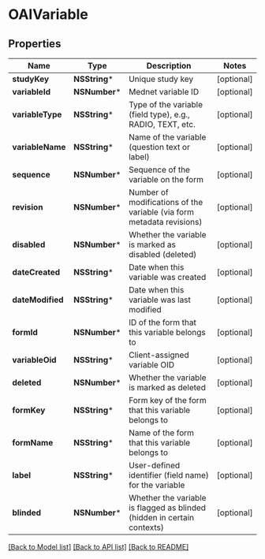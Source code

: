 # OAIVariable

## Properties
Name | Type | Description | Notes
------------ | ------------- | ------------- | -------------
**studyKey** | **NSString*** | Unique study key | [optional] 
**variableId** | **NSNumber*** | Mednet variable ID | [optional] 
**variableType** | **NSString*** | Type of the variable (field type), e.g., RADIO, TEXT, etc. | [optional] 
**variableName** | **NSString*** | Name of the variable (question text or label) | [optional] 
**sequence** | **NSNumber*** | Sequence of the variable on the form | [optional] 
**revision** | **NSNumber*** | Number of modifications of the variable (via form metadata revisions) | [optional] 
**disabled** | **NSNumber*** | Whether the variable is marked as disabled (deleted) | [optional] 
**dateCreated** | **NSString*** | Date when this variable was created | [optional] 
**dateModified** | **NSString*** | Date when this variable was last modified | [optional] 
**formId** | **NSNumber*** | ID of the form that this variable belongs to | [optional] 
**variableOid** | **NSString*** | Client-assigned variable OID | [optional] 
**deleted** | **NSNumber*** | Whether the variable is marked as deleted | [optional] 
**formKey** | **NSString*** | Form key of the form that this variable belongs to | [optional] 
**formName** | **NSString*** | Name of the form that this variable belongs to | [optional] 
**label** | **NSString*** | User-defined identifier (field name) for the variable | [optional] 
**blinded** | **NSNumber*** | Whether the variable is flagged as blinded (hidden in certain contexts) | [optional] 

[[Back to Model list]](../README.md#documentation-for-models) [[Back to API list]](../README.md#documentation-for-api-endpoints) [[Back to README]](../README.md)


